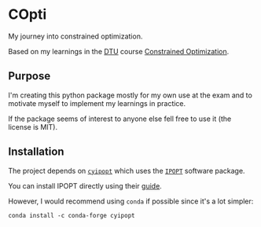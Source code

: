 # COpti
My journey into constrained optimization.

Based on my learnings in the [DTU](https://www.dtu.dk/english) course [Constrained Optimization](https://kurser.dtu.dk/course/02612).

## Purpose
I'm creating this python package mostly for my own use at the exam and to motivate myself to implement my learnings in practice.

If the package seems of interest to anyone else fell free to use it (the license is MIT).

## Installation
The project depends on [`cyipopt`](https://pypi.org/project/cyipopt/) which uses the [`IPOPT`](https://coin-or.github.io/Ipopt/) software package.

You can install IPOPT directly using their [guide](https://coin-or.github.io/Ipopt/INSTALL.html).

However, I would recommend using `conda` if possible since it's a lot simpler:
```
conda install -c conda-forge cyipopt
```
